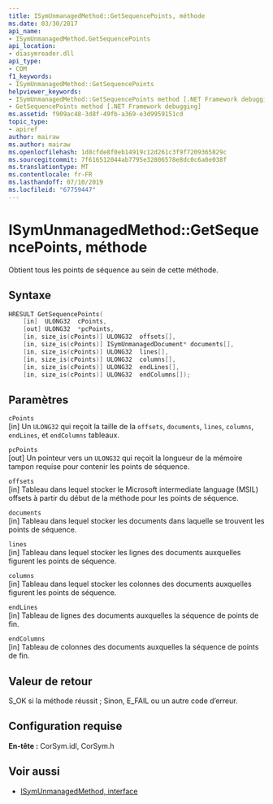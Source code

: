 ```yaml
---
title: ISymUnmanagedMethod::GetSequencePoints, méthode
ms.date: 03/30/2017
api_name:
- ISymUnmanagedMethod.GetSequencePoints
api_location:
- diasymreader.dll
api_type:
- COM
f1_keywords:
- ISymUnmanagedMethod::GetSequencePoints
helpviewer_keywords:
- ISymUnmanagedMethod::GetSequencePoints method [.NET Framework debugging]
- GetSequencePoints method [.NET Framework debugging]
ms.assetid: f909ac48-3d8f-49fb-a369-e3d9959151cd
topic_type:
- apiref
author: mairaw
ms.author: mairaw
ms.openlocfilehash: 1d8cfde8f0eb14919c12d261c3f9f7209365829c
ms.sourcegitcommit: 7f616512044ab7795e32806578e8dc0c6a0e038f
ms.translationtype: MT
ms.contentlocale: fr-FR
ms.lasthandoff: 07/10/2019
ms.locfileid: "67759447"
---
```

# <a name="isymunmanagedmethodgetsequencepoints-method"></a>ISymUnmanagedMethod::GetSequencePoints, méthode
Obtient tous les points de séquence au sein de cette méthode.  
  
## <a name="syntax"></a>Syntaxe  
  
```cpp  
HRESULT GetSequencePoints(  
    [in]  ULONG32  cPoints,  
    [out] ULONG32  *pcPoints,  
    [in, size_is(cPoints)] ULONG32  offsets[],  
    [in, size_is(cPoints)] ISymUnmanagedDocument* documents[],  
    [in, size_is(cPoints)] ULONG32  lines[],  
    [in, size_is(cPoints)] ULONG32  columns[],  
    [in, size_is(cPoints)] ULONG32  endLines[],  
    [in, size_is(cPoints)] ULONG32  endColumns[]);  
```  
  
## <a name="parameters"></a>Paramètres  
 `cPoints`  
 [in] Un `ULONG32` qui reçoit la taille de la `offsets`, `documents`, `lines`, `columns`, `endLines`, et `endColumns` tableaux.  
  
 `pcPoints`  
 [out] Un pointeur vers un `ULONG32` qui reçoit la longueur de la mémoire tampon requise pour contenir les points de séquence.  
  
 `offsets`  
 [in] Tableau dans lequel stocker le Microsoft intermediate language (MSIL) offsets à partir du début de la méthode pour les points de séquence.  
  
 `documents`  
 [in] Tableau dans lequel stocker les documents dans laquelle se trouvent les points de séquence.  
  
 `lines`  
 [in] Tableau dans lequel stocker les lignes des documents auxquelles figurent les points de séquence.  
  
 `columns`  
 [in] Tableau dans lequel stocker les colonnes des documents auxquelles figurent les points de séquence.  
  
 `endLines`  
 [in] Tableau de lignes des documents auxquelles la séquence de points de fin.  
  
 `endColumns`  
 [in] Tableau de colonnes des documents auxquelles la séquence de points de fin.  
  
## <a name="return-value"></a>Valeur de retour  
 S_OK si la méthode réussit ; Sinon, E_FAIL ou un autre code d’erreur.  
  
## <a name="requirements"></a>Configuration requise  
 **En-tête :** CorSym.idl, CorSym.h  
  
## <a name="see-also"></a>Voir aussi

- [ISymUnmanagedMethod, interface](../../../../docs/framework/unmanaged-api/diagnostics/isymunmanagedmethod-interface.md)
